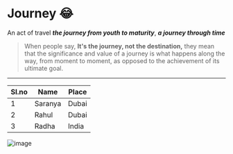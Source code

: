 # Journey :joy:
An act of travel
***the journey from youth to maturity***, ***a journey through time***
> When people say, **It's the journey, not the destination,** they mean that the significance and value of a journey is what happens along the way, from moment to moment, as opposed to the achievement of its ultimate goal.
---

|Sl.no|Name|Place|
|---|---|---|
|1|Saranya|Dubai|
|2|Rahul|Dubai|
|3|Radha|India|


![image](https://user-images.githubusercontent.com/119152778/204124872-6c4e5afd-9443-4b71-9acb-590852c2c446.png)
